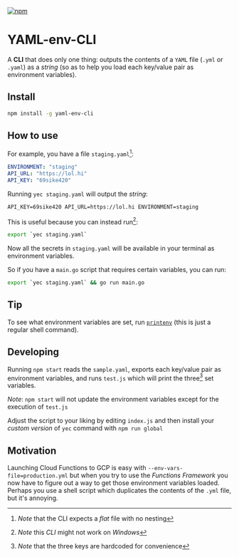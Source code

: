 [![npm](https://img.shields.io/npm/v/yaml-env-cli)](https://www.npmjs.com/package/yaml-env-cli)

# YAML-env-CLI

A **CLI** that does only one thing: outputs the contents of a `YAML` file (`.yml` or `.yaml`) as a _string_ (so as to help you load each key/value pair as environment variables).

## Install

```sh
npm install -g yaml-env-cli
```

## How to use

For example, you have a file `staging.yaml`[^1]:

```yaml
ENVIRONMENT: "staging"
API_URL: "https://lol.hi"
API_KEY: "69sike420"
```

Running `yec staging.yaml` will output the _string_:

```txt
API_KEY=69sike420 API_URL=https://lol.hi ENVIRONMENT=staging
```

This is useful because you can instead run[^2]:

```sh
export `yec staging.yaml`
```

Now all the secrets in `staging.yaml` will be available in your terminal as environment variables.

So if you have a `main.go` script that requires certain variables, you can run:

```sh
export `yec staging.yaml` && go run main.go
```

## Tip

To see what environment variables are set, run [`printenv`](https://man7.org/linux/man-pages/man1/printenv.1.html) (this is just a regular shell command).

## Developing

Running `npm start` reads the `sample.yaml`, exports each key/value pair as environment variables, and runs `test.js` which will print the three[^3] set variables.

_Note_: `npm start` will not update the environment variables except for the execution of `test.js`

Adjust the script to your liking by editing `index.js` and then install your _custom version_ of `yec` command with `npm run global`

## Motivation

Launching Cloud Functions to GCP is easy with `--env-vars-file=production.yml` but when you try to use the _Functions Framework_ you now have to figure out a way to get those environment variables loaded. Perhaps you use a shell script which duplicates the contents of the `.yml` file, but it's annoying.

[^1]: _Note_ that the CLI expects a _flat_ file with no nesting
[^2]: _Note_ this _CLI_ might not work on _Windows_
[^3]: _Note_ that the three keys are hardcoded for convenience
